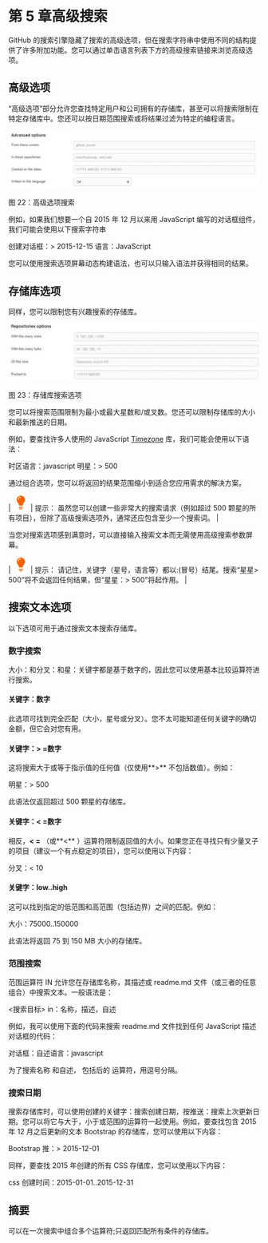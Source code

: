 # 第 5 章高级搜索

GitHub 的搜索引擎隐藏了搜索的高级选项，但在搜索字符串中使用不同的结构提供了许多附加功能。您可以通过单击语言列表下方的高级搜索链接来浏览高级选项。

## 高级选项

“高级选项”部分允许您查找特定用户和公司拥有的存储库，甚至可以将搜索限制在特定存储库中。您还可以按日期范围搜索或将结果过滤为特定的编程语言。

![](img/00026.jpeg)

图 22：高级选项搜索

例如，如果我们想要一个自 2015 年 12 月以来用 JavaScript 编写的对话框组件，我们可能会使用以下搜索字符串

创建对话框：&gt; 2015-12-15 语言：JavaScript

您可以使用搜索选项屏幕动态构建语法，也可以只输入语法并获得相同的结果。

## 存储库选项

同样，您可以限制您有兴趣搜索的存储库。

![](img/00027.jpeg)

图 23：存储库搜索选项

您可以将搜索范围限制为最小或最大星数和/或叉数。您还可以限制存储库的大小和最新推送的日期。

例如，要查找许多人使用的 JavaScript [Timezone](https://github.com/mde/timezone-js) 库，我们可能会使用以下语法：

时区语言：javascript 明星：&gt; 500

通过组合选项，您可以将返回的结果范围缩小到适合您应用需求的解决方案。

| ![](img/00007.jpeg) | 提示： 虽然您可以创建一些非常大的搜索请求（例如超过 500 颗星的所有项目），但除了高级搜索选项外，通常还应包含至少一个搜索词。 |

当您对搜索选项感到满意时，可以直接输入搜索文本而无需使用高级搜索参数屏幕。

| ![](img/00007.jpeg) | 提示： 请记住，关键字（星号，语言等）都以:(冒号）结尾。搜索“星星&gt; 500”将不会返回任何结果，但“星星：&gt; 500”将起作用。 |

## 搜索文本选项

以下选项可用于通过搜索文本搜索存储库。

### 数字搜索

大小：和分叉：和星：关键字都是基于数字的，因此您可以使用基本比较运算符进行搜索。

#### 关键字：数字

此选项可找到完全匹配（大小，星号或分叉）。您不太可能知道任何关键字的确切金额，但它会对您有用。

#### 关键字：&gt; =数字

这将搜索大于或等于指示值的任何值（仅使用**&gt;** 不包括数值）。例如：

明星：&gt; 500

此语法仅返回超过 500 颗星的存储库。

#### 关键字：&lt; =数字

相反，**&lt; =** （或**&lt;** ）运算符限制返回值的大小。如果您正在寻找只有少量叉子的项目（建议一个有点稳定的项目），您可以使用以下内容：

分叉：&lt; 10

#### 关键字：low..high

这可以找到指定的低范围和高范围（包括边界）之间的匹配。例如：

大小：75000..150000

此语法将返回 75 到 150 MB 大小的存储库。

### 范围搜索

范围运算符 IN 允许您在存储库名称，其描述或 readme.md 文件（或三者的任意组合）中搜索文本。一般语法是：

&lt;搜索目标&gt; in：名称，描述，自述

例如，我可以使用下面的代码来搜索 readme.md 文件找到任何 JavaScript 描述对话框的代码：

对话框：自述语言：javascript

为了搜索名称 和自述， 包括后的 运算符，用逗号分隔。

### 搜索日期

搜索存储库时，可以使用创建的关键字：搜索创建日期，按推送：搜索上次更新日期。您可以将它与大于，小于或范围的运算符一起使用。例如，要查找包含 2015 年 12 月之后更新的文本 Bootstrap 的存储库，您可以使用以下内容：

Bootstrap 推：&gt; 2015-12-01

同样，要查找 2015 年创建的所有 CSS 存储库，您可以使用以下内容：

css 创建时间：2015-01-01..2015-12-31

## 摘要

可以在一次搜索中组合多个运算符;只返回匹配所有条件的存储库。